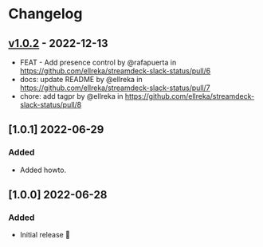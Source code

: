 # Changelog

## [v1.0.2](https://github.com/ellreka/streamdeck-slack-status/compare/v1.0.1...v1.0.2) - 2022-12-13
- FEAT - Add presence control by @rafapuerta in https://github.com/ellreka/streamdeck-slack-status/pull/6
- docs: update README by @ellreka in https://github.com/ellreka/streamdeck-slack-status/pull/7
- chore: add tagpr by @ellreka in https://github.com/ellreka/streamdeck-slack-status/pull/8

## [1.0.1] 2022-06-29

### Added

- Added howto.

## [1.0.0] 2022-06-28

### Added

- Initial release 🎉

